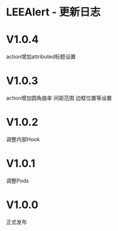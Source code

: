 
# LEEAlert - 更新日志

V1.0.4
==============
action增加attributed标题设置

V1.0.3
==============
action增加圆角曲率 间距范围 边框位置等设置 

V1.0.2
==============
调整内部Hook

V1.0.1
==============
调整Pods

V1.0.0
==============
正式发布
